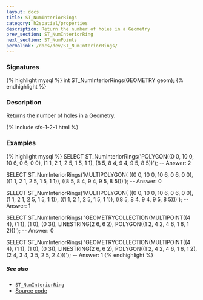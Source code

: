 ```yaml
---
layout: docs
title: ST_NumInteriorRings
category: h2spatial/properties
description: Return the number of holes in a Geometry
prev_section: ST_NumInteriorRing
next_section: ST_NumPoints
permalink: /docs/dev/ST_NumInteriorRings/
---
```


### Signatures

{% highlight mysql %}
int ST_NumInteriorRings(GEOMETRY geom);
{% endhighlight %}

### Description

Returns the number of holes in a Geometry.

{% include sfs-1-2-1.html %}

### Examples

{% highlight mysql %}
SELECT ST_NumInteriorRings('POLYGON((0 0, 10 0, 10 6, 0 6, 0 0),
                                    (1 1, 2 1, 2 5, 1 5, 1 1), 
                                    (8 5, 8 4, 9 4, 9 5, 8 5))');
-- Answer: 2

SELECT ST_NumInteriorRings('MULTIPOLYGON(
                                ((0 0, 10 0, 10 6, 0 6, 0 0), 
                                ((1 1, 2 1, 2 5, 1 5, 1 1)), 
                                ((8 5, 8 4, 9 4, 9 5, 8 5)))');
-- Answer: 0

SELECT ST_NumInteriorRings('MULTIPOLYGON(
                                ((0 0, 10 0, 10 6, 0 6, 0 0),
                                 (1 1, 2 1, 2 5, 1 5, 1 1)), 
                                ((1 1, 2 1, 2 5, 1 5, 1 1)), 
                                ((8 5, 8 4, 9 4, 9 5, 8 5)))');
-- Answer: 1

SELECT ST_NumInteriorRings(
     'GEOMETRYCOLLECTION(MULTIPOINT((4 4), (1 1), (1 0), (0 3)), 
                         LINESTRING(2 6, 6 2), 
                         POLYGON((1 2, 4 2, 4 6, 1 6, 1 2)))');
-- Answer: 0

SELECT ST_NumInteriorRings(
     'GEOMETRYCOLLECTION(MULTIPOINT((4 4), (1 1), (1 0), (0 3)), 
                         LINESTRING(2 6, 6 2), 
                         POLYGON((1 2, 4 2, 4 6, 1 6, 1 2),
                                 (2 4, 3 4, 3 5, 2 5, 2 4)))');
-- Answer: 1
{% endhighlight %}

##### See also

* [`ST_NumInteriorRing`](../ST_NumInteriorRing)
* <a href="https://github.com/irstv/H2GIS/blob/master/h2spatial/src/main/java/org/h2gis/h2spatial/internal/function/spatial/properties/ST_NumInteriorRings.java" target="_blank">Source code</a>
